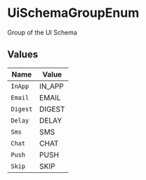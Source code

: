 # UiSchemaGroupEnum

Group of the UI Schema


## Values

| Name     | Value    |
| -------- | -------- |
| `InApp`  | IN_APP   |
| `Email`  | EMAIL    |
| `Digest` | DIGEST   |
| `Delay`  | DELAY    |
| `Sms`    | SMS      |
| `Chat`   | CHAT     |
| `Push`   | PUSH     |
| `Skip`   | SKIP     |